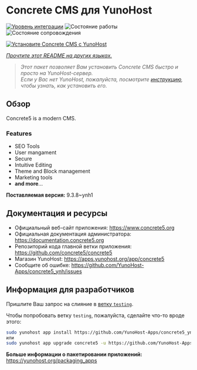 <!--
Важно: этот README был автоматически сгенерирован <https://github.com/YunoHost/apps/tree/master/tools/readme_generator>
Он НЕ ДОЛЖЕН редактироваться вручную.
-->

# Concrete CMS для YunoHost

[![Уровень интеграции](https://apps.yunohost.org/badge/integration/concrete5)](https://ci-apps.yunohost.org/ci/apps/concrete5/)
![Состояние работы](https://apps.yunohost.org/badge/state/concrete5)
![Состояние сопровождения](https://apps.yunohost.org/badge/maintained/concrete5)

[![Установите Concrete CMS с YunoHost](https://install-app.yunohost.org/install-with-yunohost.svg)](https://install-app.yunohost.org/?app=concrete5)

*[Прочтите этот README на других языках.](./ALL_README.md)*

> *Этот пакет позволяет Вам установить Concrete CMS быстро и просто на YunoHost-сервер.*  
> *Если у Вас нет YunoHost, пожалуйста, посмотрите [инструкцию](https://yunohost.org/install), чтобы узнать, как установить его.*

## Обзор

Concrete5 is a modern CMS.

### Features

* SEO Tools
* User mangament
* Secure
* Intuitive Editing
* Theme and Block management
* Marketing tools
* **and more**...


**Поставляемая версия:** 9.3.8~ynh1
## Документация и ресурсы

- Официальный веб-сайт приложения: <https://www.concrete5.org>
- Официальная документация администратора: <https://documentation.concrete5.org>
- Репозиторий кода главной ветки приложения: <https://github.com/concrete5/concrete5>
- Магазин YunoHost: <https://apps.yunohost.org/app/concrete5>
- Сообщите об ошибке: <https://github.com/YunoHost-Apps/concrete5_ynh/issues>

## Информация для разработчиков

Пришлите Ваш запрос на слияние в [ветку `testing`](https://github.com/YunoHost-Apps/concrete5_ynh/tree/testing).

Чтобы попробовать ветку `testing`, пожалуйста, сделайте что-то вроде этого:

```bash
sudo yunohost app install https://github.com/YunoHost-Apps/concrete5_ynh/tree/testing --debug
или
sudo yunohost app upgrade concrete5 -u https://github.com/YunoHost-Apps/concrete5_ynh/tree/testing --debug
```

**Больше информации о пакетировании приложений:** <https://yunohost.org/packaging_apps>
